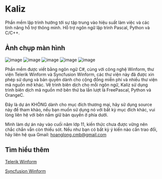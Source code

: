 
# Kaliz

Phần mềm lập trình hướng tới sự tập trung vào hiệu suất 
làm việc và các tính năng hỗ trợ thông minh. Hỗ trợ ngôn ngữ lập trình
 Pascal, Python và C/C++.
 
## Ảnh chụp màn hình
![image](https://github.com/hlk9/KaLiz/assets/62252259/708f3ee9-c481-4c3d-a89b-98e9141e5e0d)
![image](https://github.com/hlk9/KaLiz/assets/62252259/053aa630-12f2-49b9-bee4-f0ccd3f1b4a1)
![image](https://github.com/hlk9/KaLiz/assets/62252259/df8dd7b9-1de5-4936-a2f4-36fa87c983ce)
![image](https://github.com/hlk9/KaLiz/assets/62252259/513c9ae7-7843-41d9-a623-8dbe33331957)
 ![image](https://user-images.githubusercontent.com/62252259/165481116-bc107fb3-6a92-4af0-ad18-9746d2311b52.png)

 Phần mềm được viết bằng ngôn ngữ C#, cùng với công nghệ Winform, thư viện Telerik Winform và Syncfusion Winform, các thư viện này đã được xin phép sử dụng và bản quyền dành cho cộng đồng miễn phí và nhiều thư viện mã nguồn mở khác.
 Về trình biên dịch cho mỗi ngôn ngữ, Kaliz sử dụng trình biên dịch mã nguồn mở bên thứ ba lần lượt là FreePascal, Python và OrangeC.
 
 Đây là dự án KHÔNG dành cho mục đích thương mại, hãy sử dụng source này để tham khảo, nếu bạn muốn sử dụng nó với bất kỳ mục đích khác, vui lòng liên hệ với bên nắm giữ bản quyền ở phía dưới.
 
 Mình làm dự án này vào cuối năm lớp 11, kiến thức chưa được vững nên chắc chắn vẫn còn thiếu sót. Nếu như bạn có bất kỳ ý kiến nào cần trao đổi, hãy liên hệ qua Gmail: hoanglong.cmb@gmail.com
## Tìm hiểu thêm
[Telerik Winform](https://www.telerik.com/products/winforms.aspx/)

[Syncfusion Winform](https://www.syncfusion.com/winforms-ui-controls/)

 

